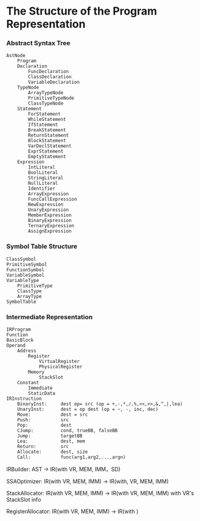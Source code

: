 # The Structure of the Program Representation 

### Abstract Syntax Tree
    AstNode
        Program
        Declaration
            FuncDeclaration
            ClassDeclaration
            VariableDeclaration
        TypeNode
            ArrayTypeNode
            PrimitiveTypeNode
            ClassTypeNode
        Statement
            ForStatement
            WhileStatement
            IfStatement
            BreakStatement
            ReturnStatement
            BlockStatement
            VarDeclStatement
            ExprStatement
            EmptyStatement
        Expression
            IntLiteral
            BoolLiteral
            StringLiteral
            NullLiteral
            Identifier
            ArrayExpression
            FuncCallExpression
            NewExpression
            UnaryExpression
            MemberExpression
            BinaryExpression
            TernaryExpression
            AssignExpression
            
### Symbol Table Structure
    ClassSymbol
    PrimitiveSymbol
    FunctionSymbol
    VariableSymbol
    VariableType
        PrimitiveType
        ClassType
        ArrayType
    SymbolTable

### Intermediate Representation
    IRProgram
    Function
    BasicBlock
    Operand
        Address
            Register
                VirtualRegister
                PhysicalRegister
            Memory
                StackSlot
        Constant
            Immediate
            StaticData
    IRInstruction
        BinaryInst:     dest op= src (op = +,-,*,/,%,<<,>>,&,^,|,lea)
        UnaryInst:      dest = op dest (op = ~, -, inc, dec)
        Move:           dest = src
        Push:           src
        Pop:            dest
        CJump:          cond, trueBB, falseBB
        Jump:           targetBB
        Lea:            dest, mem
        Return:         src
        Allocate:       dest, size
        Call:           func(arg1,arg2,...,argn)
IRBuilder: AST -> IR(with VR, MEM, IMM，SD)

SSAOptimizer: IR(with VR, MEM, IMM) -> IR(with, VR, MEM, IMM)

StackAllocator: IR(with VR, MEM, IMM) -> IR(with VR, MEM, IMM) with VR's StackSlot info

RegisterAllocator: IR(with VR, MEM, IMM) -> IR(with )

